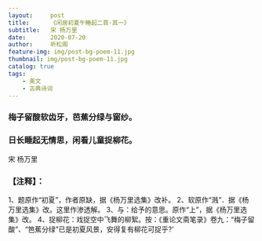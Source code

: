 ```yaml
---
layout:     post
title:      《闲居初夏午睡起二首·其一》
subtitle:   宋 杨万里
date:       2020-07-20
author:     听松阁
feature-img: img/post-bg-poem-11.jpg
thumbnail: img/post-bg-poem-11.jpg
catalog: true
tags:
    - 美文
    - 古典诗词
---
```


### 梅子留酸软齿牙，芭蕉分绿与窗纱。
### 日长睡起无情思，闲看儿童捉柳花。

宋 杨万里

### 【注释】：
1、题原作“初夏”，作者原缺，据《杨万里选集》改补。
2、软原作“溅”．据《杨万里选集》改。这里作渗透解。
3、与：给予的意思。原作“上”，据《杨万里选集》改。
4、捉柳花：戏捉空中飞舞的柳絮。按：《重论文斋笔录》卷九：“梅子留酸”、“笆蕉分绿”已是初夏风景，安得复有柳花可捉乎?’
